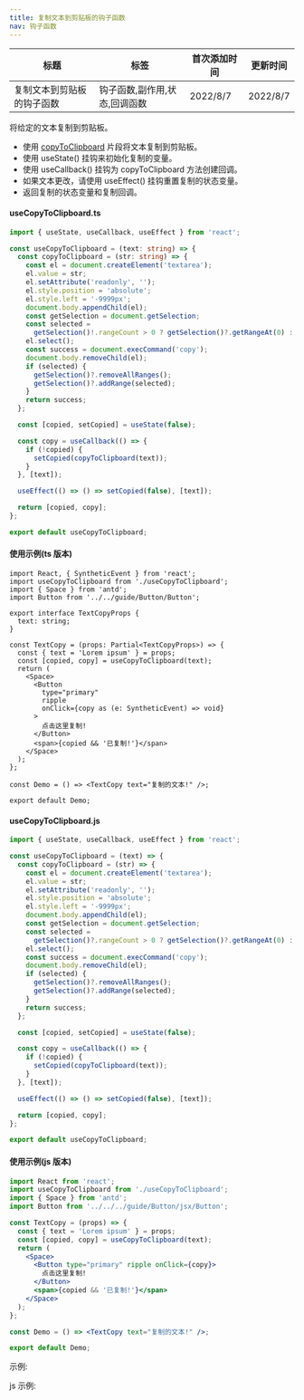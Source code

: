 ```yaml
---
title: 复制文本到剪贴板的钩子函数
nav: 钩子函数
---
```


| 标题                       | 标签                          | 首次添加时间 | 更新时间 |
| -------------------------- | ----------------------------- | ------------ | -------- |
| 复制文本到剪贴板的钩子函数 | 钩子函数,副作用,状态,回调函数 | 2022/8/7     | 2022/8/7 |

将给定的文本复制到剪贴板。

- 使用 [copyToClipboard](https://github.com/eveningwater/code-segment-react/tree/main/docs/hooks/useCopyToClipboard) 片段将文本复制到剪贴板。
- 使用 useState() 挂钩来初始化复制的变量。
- 使用 useCallback() 挂钩为 copyToClipboard 方法创建回调。
- 如果文本更改，请使用 useEffect() 挂钩重置复制的状态变量。
- 返回复制的状态变量和复制回调。

#### useCopyToClipboard.ts

```ts
import { useState, useCallback, useEffect } from 'react';

const useCopyToClipboard = (text: string) => {
  const copyToClipboard = (str: string) => {
    const el = document.createElement('textarea');
    el.value = str;
    el.setAttribute('readonly', '');
    el.style.position = 'absolute';
    el.style.left = '-9999px';
    document.body.appendChild(el);
    const getSelection = document.getSelection;
    const selected =
      getSelection()!.rangeCount > 0 ? getSelection()?.getRangeAt(0) : false;
    el.select();
    const success = document.execCommand('copy');
    document.body.removeChild(el);
    if (selected) {
      getSelection()?.removeAllRanges();
      getSelection()?.addRange(selected);
    }
    return success;
  };

  const [copied, setCopied] = useState(false);

  const copy = useCallback(() => {
    if (!copied) {
      setCopied(copyToClipboard(text));
    }
  }, [text]);

  useEffect(() => () => setCopied(false), [text]);

  return [copied, copy];
};

export default useCopyToClipboard;
```

#### 使用示例(ts 版本)

```tsx | pure
import React, { SyntheticEvent } from 'react';
import useCopyToClipboard from './useCopyToClipboard';
import { Space } from 'antd';
import Button from '../../guide/Button/Button';

export interface TextCopyProps {
  text: string;
}

const TextCopy = (props: Partial<TextCopyProps>) => {
  const { text = 'Lorem ipsum' } = props;
  const [copied, copy] = useCopyToClipboard(text);
  return (
    <Space>
      <Button
        type="primary"
        ripple
        onClick={copy as (e: SyntheticEvent) => void}
      >
        点击这里复制!
      </Button>
      <span>{copied && '已复制!'}</span>
    </Space>
  );
};

const Demo = () => <TextCopy text="复制的文本!" />;

export default Demo;
```

#### useCopyToClipboard.js

```js
import { useState, useCallback, useEffect } from 'react';

const useCopyToClipboard = (text) => {
  const copyToClipboard = (str) => {
    const el = document.createElement('textarea');
    el.value = str;
    el.setAttribute('readonly', '');
    el.style.position = 'absolute';
    el.style.left = '-9999px';
    document.body.appendChild(el);
    const getSelection = document.getSelection;
    const selected =
      getSelection()?.rangeCount > 0 ? getSelection()?.getRangeAt(0) : false;
    el.select();
    const success = document.execCommand('copy');
    document.body.removeChild(el);
    if (selected) {
      getSelection()?.removeAllRanges();
      getSelection()?.addRange(selected);
    }
    return success;
  };

  const [copied, setCopied] = useState(false);

  const copy = useCallback(() => {
    if (!copied) {
      setCopied(copyToClipboard(text));
    }
  }, [text]);

  useEffect(() => () => setCopied(false), [text]);

  return [copied, copy];
};

export default useCopyToClipboard;
```

#### 使用示例(js 版本)

```jsx | pure
import React from 'react';
import useCopyToClipboard from './useCopyToClipboard';
import { Space } from 'antd';
import Button from '../../../guide/Button/jsx/Button';

const TextCopy = (props) => {
  const { text = 'Lorem ipsum' } = props;
  const [copied, copy] = useCopyToClipboard(text);
  return (
    <Space>
      <Button type="primary" ripple onClick={copy}>
        点击这里复制!
      </Button>
      <span>{copied && '已复制!'}</span>
    </Space>
  );
};

const Demo = () => <TextCopy text="复制的文本!" />;

export default Demo;
```

示例:

<code src="./Demo.zh-CN.tsx" id="copyToClipboardTsDemoZH"></code>

js 示例:

<code src="./js/Demo.zh-CN.jsx" id="copyToClipboardJsDemoZH"></code>
